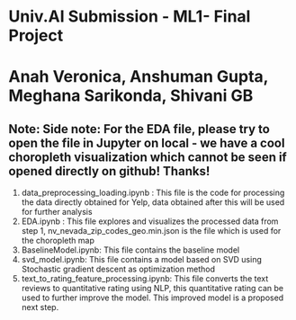 # Univ.AI Submission - ML1- Final Project
# Anah Veronica, Anshuman Gupta, Meghana Sarikonda, Shivani GB

## Note: Side note: For the EDA file, please try to open the file in Jupyter on local - we have a cool choropleth visualization which cannot be seen if opened directly on github! Thanks!

1. data_preprocessing_loading.ipynb : This file is the code for processing the data directly obtained for Yelp, data obtained after this will be used for further analysis
2. EDA.ipynb : This file explores and visualizes the processed data from step 1, nv_nevada_zip_codes_geo.min.json is the file which is used for the choropleth map
3. BaselineModel.ipynb: This file contains the baseline model
4. svd_model.ipynb: This file contains a model based on SVD using Stochastic gradient descent as optimization method
5. text_to_rating_feature_processing.ipynb: This file converts the text reviews to quantitative rating using NLP, this quantitative rating can be used to further improve the model. This improved model is a proposed next step.

